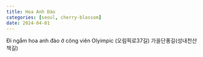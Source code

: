 ```yaml
---
title: Hoa Anh Đào
categories: [seoul, cherry-blossom]
date: 2024-04-01
---
```

Đi ngắm hoa anh đào ở công viên Olyimpic (오림픽로37길) 가을단풍길(성내천산책길)

